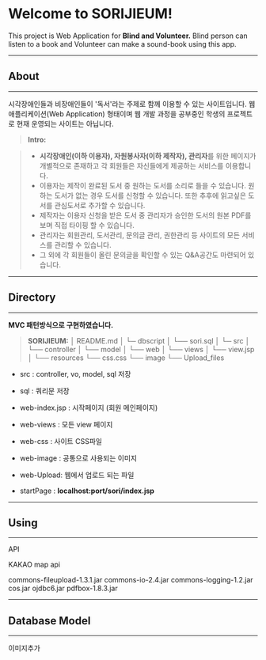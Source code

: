 Welcome to SORIJIEUM!
===================

This project is Web Application for **Blind and Volunteer.**
Blind person can listen to a book and Volunteer can make a sound-book using this app.

----------


About
-------------
----------


시각장애인들과 비장애인들이 '독서'라는 주제로 함께 이용할 수 있는 사이트입니다.
웹 애플리케이션(Web Application) 형태이며 웹 개발 과정을 공부중인 학생의 프로젝트로 현재 운영되는 사이트는 아닙니다.
> **Intro:**

> - **시각장애인(이하 이용자), 자원봉사자(이하 제작자), 관리자**를 위한 페이지가 개별적으로 존재하고 각 회원들은 자신들에게 제공하는 서비스를 이용합니다.
> - 이용자는 제작이 완료된 도서 중 원하는 도서를 소리로 들을 수 있습니다. 원하는 도서가 없는 경우 도서를 신청할 수 있습니다. 또한 추후에 읽고싶은 도서를 관심도서로 추가할 수 있습니다.
> - 제작자는 이용자 신청을 받은 도서 중 관리자가 승인한 도서의 원본 PDF를 보며 직접 타이핑 할 수 있습니다.
> - 관리자는 회원관리, 도서관리, 문의글 관리, 권한관리 등 사이트의 모든 서비스를 관리할 수 있습니다. 
> - 그 외에 각 회원들이 올린 문의글을 확인할 수 있는 Q&A공간도 마련되어 있습니다.


----------

Directory
-------------
----------


<i class="icon-file"></i>**MVC 패턴방식으로 구현하였습니다.** 
> **SORIJIEUM:**
│   README.md
│
└─  dbscript
│    └── sori.sql
│
└─  src
│    └── controller
│    └── model
│
└── web
      │
      └──  views
      │       └── view.jsp
      │
      └──  resources
                └── css.css
                └── image
                └── Upload_files


- src : controller, vo, model, sql 저장

- sql : 쿼리문 저장

- web-index.jsp : 시작페이지 (회원 메인페이지)

- web-views : 모든 view 페이지

- web-css : 사이트 CSS파일

- web-image : 공통으로 사용되는 이미지

- web-Upload: 웹에서 업로드 되는 파일

- startPage : **localhost:port/sori/index.jsp**


----------
Using
-------------
----------


API

KAKAO map api

commons-fileupload-1.3.1.jar
commons-io-2.4.jar
commons-logging-1.2.jar
cos.jar
ojdbc6.jar
pdfbox-1.8.3.jar


----------
Database Model
-------------
----------
이미지추가
